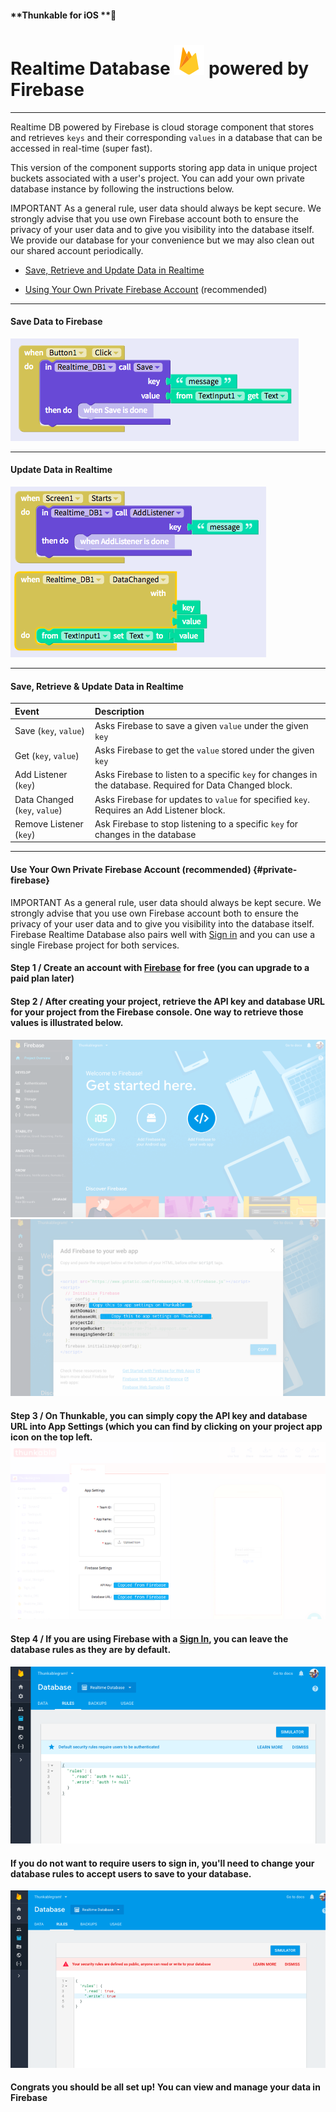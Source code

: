 #### **Thunkable for iOS **

# Realtime Database ![](/assets/iOSviewIconFirebaseDB.png) powered by Firebase

---

Realtime DB powered by Firebase is cloud storage component that stores and retrieves `keys` and their corresponding `values` in a database that can be accessed in real-time \(super fast\).

This version of the component supports storing app data in unique project buckets associated with a user's project. You can add your own private database instance by following the instructions below.

IMPORTANT As a general rule, user data should always be kept secure.  We strongly advise that you use own Firebase account both to ensure the privacy of your user data and to give you visibility into the database itself. We provide our database for your convenience but we may also clean out our shared account periodically.

* [Save, Retrieve and Update Data in Realtime](#save-retrieve--update-data-in-realtime)

* [Using Your Own Private Firebase Account](#private-firebase) \(recommended\)

---

#### Save Data to Firebase

![](/assets/firebase-ios-fig-1.png)

---

#### Update Data in Realtime

![](/assets/firebase-ios-fig-2.png)

---

#### Save, Retrieve & Update Data in Realtime

| Event | Description |
| :--- | :--- |
| Save \(`key`, `value`\) | Asks Firebase to save a given `value` under the given `key` |
| Get \(`key`, `value`\) | Asks Firebase to get the `value` stored under the given `key` |
| Add Listener \(`key`\) | Asks Firebase to listen to a specific `key` for changes in the database. Required for Data Changed block. |
| Data Changed \(`key`, `value`\) | Asks Firebase for updates to `value` for specified `key`. Requires an Add Listener block. |
| Remove Listener \(`key`\) | Ask Firebase to stop listening to a specific `key` for changes in the database |

---

#### Use Your Own Private Firebase Account \(recommended\) {#private-firebase}

IMPORTANT As a general rule, user data should always be kept secure.  We strongly advise that you use own Firebase account both to ensure the privacy of your user data and to give you visibility into the database itself.  Firebase Realtime Database also pairs well with [Sign in](/ios/components/screen-layout/authentication/sign-in.md) and you can use a single Firebase project for both services.

#### Step 1 / Create an account with [Firebase](https://firebase.google.com/) for free \(you can upgrade to a paid plan later\)

#### Step 2 / After creating your project, retrieve the API key and database URL for your project from the Firebase console.  One way to retrieve those values is illustrated below.

#### ![](/assets/firebase-ios-fig-3.png)![](/assets/firebase-ios-fig-4.png)

#### Step 3 / On Thunkable, you can simply copy the API key and database URL into App Settings \(which you can find by clicking on your project app icon on the top left. ![](/assets/firebase-ios-fig-5.png)

#### Step 4 / If you are using Firebase with a [Sign In](/ios/components/screen-layout/authentication/sign-in.md), you can leave the database rules as they are by default.

![](/assets/firebase-ios-fig-6.png)

#### If you do not want to require users to sign in, you'll need to change your database rules to accept users to save to your database.

![](/assets/firebase-ios-fig-7.png)

#### Congrats you should be all set up!  You can view and manage your data in Firebase



